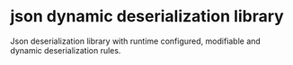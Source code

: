 # json dynamic deserialization library

Json deserialization library with runtime configured, modifiable and dynamic deserialization rules.